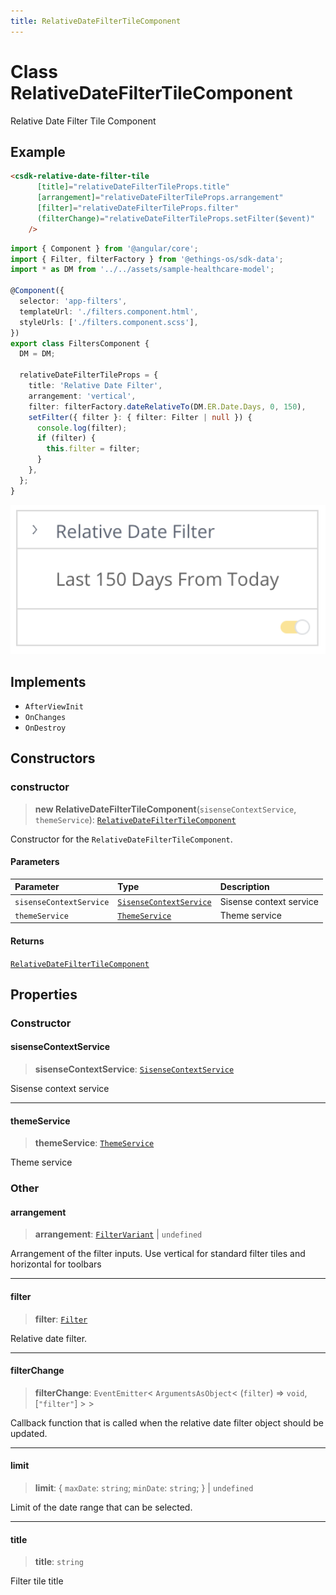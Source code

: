```yaml
---
title: RelativeDateFilterTileComponent
---
```


# Class RelativeDateFilterTileComponent

Relative Date Filter Tile Component

## Example

```html
<csdk-relative-date-filter-tile
      [title]="relativeDateFilterTileProps.title"
      [arrangement]="relativeDateFilterTileProps.arrangement"
      [filter]="relativeDateFilterTileProps.filter"
      (filterChange)="relativeDateFilterTileProps.setFilter($event)"
    />
```
```ts
import { Component } from '@angular/core';
import { Filter, filterFactory } from '@ethings-os/sdk-data';
import * as DM from '../../assets/sample-healthcare-model';

@Component({
  selector: 'app-filters',
  templateUrl: './filters.component.html',
  styleUrls: ['./filters.component.scss'],
})
export class FiltersComponent {
  DM = DM;

  relativeDateFilterTileProps = {
    title: 'Relative Date Filter',
    arrangement: 'vertical',
    filter: filterFactory.dateRelativeTo(DM.ER.Date.Days, 0, 150),
    setFilter({ filter }: { filter: Filter | null }) {
      console.log(filter);
      if (filter) {
        this.filter = filter;
      }
    },
  };
}
```
<img src="../../../img/angular-relative-date-filter-tile-example.png" width="600px" />

## Implements

- `AfterViewInit`
- `OnChanges`
- `OnDestroy`

## Constructors

### constructor

> **new RelativeDateFilterTileComponent**(`sisenseContextService`, `themeService`): [`RelativeDateFilterTileComponent`](class.RelativeDateFilterTileComponent.md)

Constructor for the `RelativeDateFilterTileComponent`.

#### Parameters

| Parameter | Type | Description |
| :------ | :------ | :------ |
| `sisenseContextService` | [`SisenseContextService`](../contexts/class.SisenseContextService.md) | Sisense context service |
| `themeService` | [`ThemeService`](../contexts/class.ThemeService.md) | Theme service |

#### Returns

[`RelativeDateFilterTileComponent`](class.RelativeDateFilterTileComponent.md)

## Properties

### Constructor

#### sisenseContextService

> **sisenseContextService**: [`SisenseContextService`](../contexts/class.SisenseContextService.md)

Sisense context service

***

#### themeService

> **themeService**: [`ThemeService`](../contexts/class.ThemeService.md)

Theme service

### Other

#### arrangement

> **arrangement**: [`FilterVariant`](../type-aliases/type-alias.FilterVariant.md) \| `undefined`

Arrangement of the filter inputs. Use vertical for standard filter tiles and horizontal for toolbars

***

#### filter

> **filter**: [`Filter`](../../sdk-data/interfaces/interface.Filter.md)

Relative date filter.

***

#### filterChange

> **filterChange**: `EventEmitter`\< `ArgumentsAsObject`\< (`filter`) => `void`, [`"filter"`] \> \>

Callback function that is called when the relative date filter object should be updated.

***

#### limit

> **limit**: \{
  `maxDate`: `string`;
  `minDate`: `string`;
 } \| `undefined`

Limit of the date range that can be selected.

***

#### title

> **title**: `string`

Filter tile title
